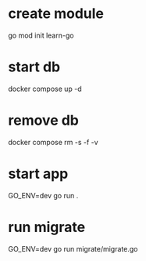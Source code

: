 # create module

go mod init learn-go

# start db

docker compose up -d

# remove db

docker compose rm -s -f -v

# start app

GO_ENV=dev go run .

# run migrate

GO_ENV=dev go run migrate/migrate.go
